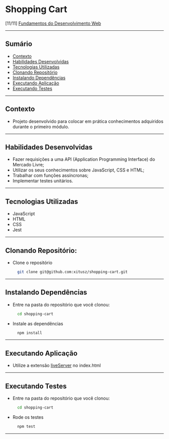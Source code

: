 # Shopping Cart
[11/11] [Fundamentos do Desenvolvimento Web](https://github.com/xitusz/Trybe/tree/main/01_Fundamentos-do-Desenvolvimento-Web)

---

## Sumário

- [Contexto](#contexto)
- [Habilidades Desenvolvidas](#habilidades-desenvolvidas)
- [Tecnologias Utilizadas](#tecnologias-utilizadas)
- [Clonando Repositório](#clonando-repositório)
- [Instalando Dependências](#instalando-dependências)
- [Executando Aplicação](#executando-aplicação)
- [Executando Testes](#executando-testes)

---

## Contexto

* Projeto desenvolvido para colocar em prática conhecimentos adquiridos durante o primeiro módulo.

---

## Habilidades Desenvolvidas

* Fazer requisições a uma API (Application Programming Interface) do Mercado Livre;
* Utilizar os seus conhecimentos sobre JavaScript, CSS e HTML;
* Trabalhar com funções assíncronas;
* Implementar testes unitários.

---

## Tecnologias Utilizadas

* JavaScript
* HTML
* CSS
* Jest
 
---

## Clonando Repositório:

* Clone o repositório
  ```sh
    git clone git@github.com:xitusz/shopping-cart.git
  ```

---

## Instalando Dependências

* Entre na pasta do repositório que você clonou:
  ```sh
    cd shopping-cart
  ```

* Instale as dependências
  ```sh
    npm install
  ```

---

## Executando Aplicação

* Utilize a extensão [liveServer](https://marketplace.visualstudio.com/items?itemName=ritwickdey.LiveServer) no index.html

---

## Executando Testes

* Entre na pasta do repositório que você clonou:
  ```sh
    cd shopping-cart
  ```

* Rode os testes
  ```sh
    npm test
  ```

---

